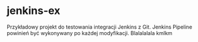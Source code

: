 # jenkins-ex

Przykładowy projekt do testowania integracji Jenkins z Git.
Jenkins Pipeline powinień być wykonywany po każdej modyfikacji.
Blalalalala
kmlkm

